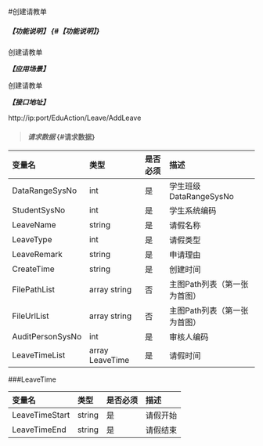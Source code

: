 #创建请教单

##### _【功能说明】_ {#【功能说明】}

创建请教单

_**【应用场景】**_

创建请教单

_**【接口地址】**_

http://ip:port/EduAction/Leave/AddLeave

> #### _请求数据_ {#请求数据}

| 变量名 | 类型 | 是否必须 | 描述 |
| :--- | :--- | :--- | :--- |
| DataRangeSysNo |int | 是 |学生班级DataRangeSysNo  |
| StudentSysNo | int | 是 |学生系统编码 |
| LeaveName| string| 是 | 请假名称|
| LeaveType| int| 是 | 请假类型|
| LeaveRemark| string| 是 | 申请理由|
| CreateTime| string| 是 | 创建时间|
| FilePathList | array string | 否 | 主图Path列表（第一张为首图） |
| FileUrlList | array string | 否 | 主图Path列表（第一张为首图） |
| AuditPersonSysNo| int| 是 | 审核人编码|
| LeaveTimeList| array LeaveTime| 是 |请假时间|



###LeaveTime

| 变量名 | 类型 | 是否必须 | 描述 |
| :--- | :--- | :--- | :--- |
| LeaveTimeStart| string| 是 | 请假开始|
| LeaveTimeEnd| string| 是 | 请假结束|


















